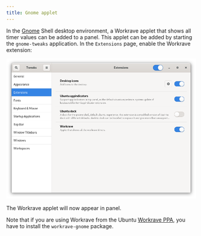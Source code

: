 ```yaml
---
title: Gnome applet
---
```


In the [Gnome](https://www.gnome.org/) Shell desktop environment, a Workrave applet that shows all timer values can be added to a panel.
This applet can be added by starting the `gnome-tweaks` application. In the `Extensions` page, enable the Workrave extension:

![Enable Gnome Shell applet](/images/screenshots/gnome-shell-applet-activate.png#center)

The Workrave applet will now appear in panel.

Note that if you are using Workrave from the Ubuntu [Workrave PPA](download/ubuntu), you have to install the `workrave-gnome` package.
